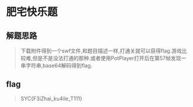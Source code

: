 # 肥宅快乐题

## 解题思路

> 下载附件得到一个swf文件,和题目描述一样,打通关就可以获得flag.游戏比较难,但是不是没法打通的那种.或者使用PotPlayer打开后在第57帧发现一串字符串,base64解码得到flag.

## flag

> SYC{F3iZhai_ku4ile_T111}
